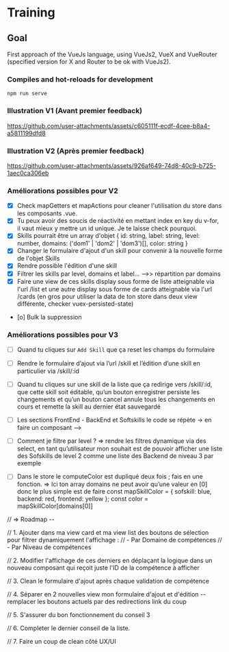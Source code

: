 # Training

## Goal

First approach of the VueJs language, using VueJs2, VueX and VueRouter (specified version for X and Router to be ok with VueJs2).


### Compiles and hot-reloads for development
```
npm run serve
```

### Illustration V1 (Avant premier feedback)

https://github.com/user-attachments/assets/c605111f-ecdf-4cee-b8a4-a5811199dfd8

### Illustration V2 (Après premier feedback)


https://github.com/user-attachments/assets/926af649-74d8-40c9-b725-1aec0ca306eb



### Améliorations possibles pour V2

- [x] Check mapGetters et mapActions pour cleaner l'utilisation du store dans les composants .vue.
- [x] Tu peux avoir des soucis de réactivité en mettant index en key du v-for, il vaut mieux y mettre un id unique. Je te laisse check pourquoi.
- [x] Skills pourrait être un array d'objet { id: string, label: string, level: number, domains: ('dom1' | 'dom2' | 'dom3')[], color: string }
- [x] Changer le formulaire d'ajout d'un skill pour convenir à la nouvelle forme de l'objet Skills
- [x] Rendre possible l'édition d'une skill
- [x] Filtrer les skills par level, domains et label... -->> répartition par domains
- [x] Faire une view de ces skills display sous forme de liste atteignable via l'url /list et une autre display sous forme de cards atteignable via l'url /cards (en gros pour utiliser la data de ton store dans deux view différente, checker vuex-persisted-state)
- [o] Bulk la suppression

### Améliorations possibles pour V3

- [ ] Quand tu cliques sur `Add Skill` que ça reset les champs du formulaire

- [ ] Rendre le formulaire d’ajout via l’url /skill et l’édition d’une skill en particulier via /skill/:id

- [ ] Quand tu cliques sur une skill de la liste que ça redirige vers /skill/:id, que cette skill soit éditable, qu’un bouton enregistrer persiste les changements et qu’un bouton cancel annule tous les changements en cours et remette la skill au dernier état sauvegardé

- [ ] Les sections FrontEnd - BackEnd et Softskills le code se répète -> en faire un composant -->

- [ ] Comment je filtre par level ? => rendre les filtres dynamique via des select, en tant qu’utilisateur mon souhait est de pouvoir afficher une liste des Sofskills de level 2 comme une liste des Backend de niveau 3 par exemple

- [ ] Dans le store le computeColor est dupliqué deux fois ; fais en une fonction. => Ici ton array domains ne peut avoir qu’une valeur en [0] donc le plus simple est de faire
const mapSkillColor = { sofskill: blue, backend: red, frontend: yellow };
const color = mapSkillColor[domains[0]]

// => Roadmap -- 

// 1. Ajouter dans ma view card et ma view list des boutons de sélection pour filtrer dynamiquement l'affichage : 
// - Par Domaine de compétences 
// - Par Niveau de compétences

// 2. Modifier l'affichage de ces derniers en déplaçant la logique dans un nouveau composant qui reçoit juste l'ID de la compétence à afficher 

// 3. Clean le formulaire d'ajout après chaque validation de compétence

// 4. Séparer en 2 nouvelles view mon formulaire d'ajout et d'édition -- remplacer les boutons actuels par des redirections link du coup

// 5. S'assurer du bon fonctionnement du conseil 3

// 6. Completer le dernier conseil de la liste.

// 7. Faire un coup de clean côté UX/UI